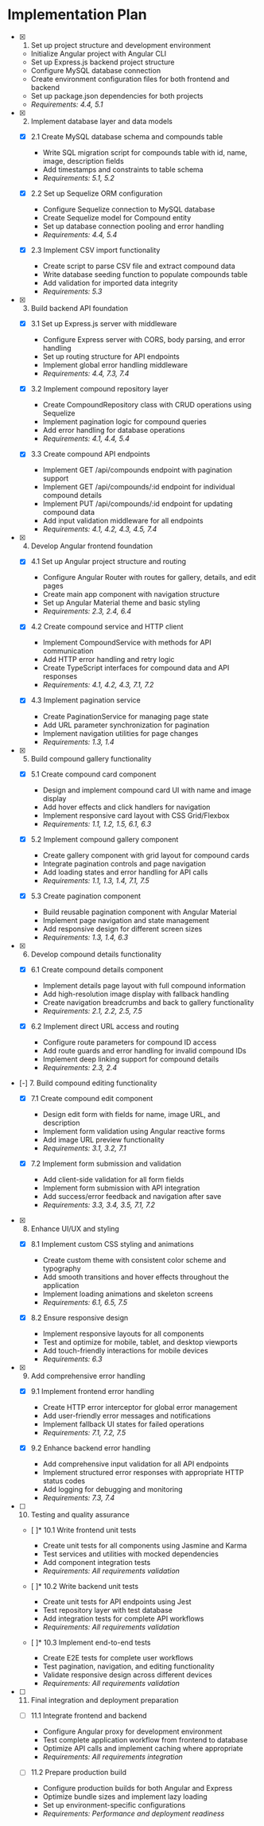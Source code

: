 # Implementation Plan

- [x] 1. Set up project structure and development environment
  - Initialize Angular project with Angular CLI
  - Set up Express.js backend project structure
  - Configure MySQL database connection
  - Create environment configuration files for both frontend and backend
  - Set up package.json dependencies for both projects
  - _Requirements: 4.4, 5.1_

- [x] 2. Implement database layer and data models
  - [x] 2.1 Create MySQL database schema and compounds table
    - Write SQL migration script for compounds table with id, name, image, description fields
    - Add timestamps and constraints to table schema
    - _Requirements: 5.1, 5.2_
  
  - [x] 2.2 Set up Sequelize ORM configuration
    - Configure Sequelize connection to MySQL database
    - Create Sequelize model for Compound entity
    - Set up database connection pooling and error handling
    - _Requirements: 4.4, 5.4_
  
  - [x] 2.3 Implement CSV import functionality
    - Create script to parse CSV file and extract compound data
    - Write database seeding function to populate compounds table
    - Add validation for imported data integrity
    - _Requirements: 5.3_

- [x] 3. Build backend API foundation
  - [x] 3.1 Set up Express.js server with middleware
    - Configure Express server with CORS, body parsing, and error handling
    - Set up routing structure for API endpoints
    - Implement global error handling middleware
    - _Requirements: 4.4, 7.3, 7.4_
  
  - [x] 3.2 Implement compound repository layer
    - Create CompoundRepository class with CRUD operations using Sequelize
    - Implement pagination logic for compound queries
    - Add error handling for database operations
    - _Requirements: 4.1, 4.4, 5.4_
  
  - [x] 3.3 Create compound API endpoints
    - Implement GET /api/compounds endpoint with pagination support
    - Implement GET /api/compounds/:id endpoint for individual compound details
    - Implement PUT /api/compounds/:id endpoint for updating compound data
    - Add input validation middleware for all endpoints
    - _Requirements: 4.1, 4.2, 4.3, 4.5, 7.4_

- [x] 4. Develop Angular frontend foundation
  - [x] 4.1 Set up Angular project structure and routing
    - Configure Angular Router with routes for gallery, details, and edit pages
    - Create main app component with navigation structure
    - Set up Angular Material theme and basic styling
    - _Requirements: 2.3, 2.4, 6.4_
  
  - [x] 4.2 Create compound service and HTTP client
    - Implement CompoundService with methods for API communication
    - Add HTTP error handling and retry logic
    - Create TypeScript interfaces for compound data and API responses
    - _Requirements: 4.1, 4.2, 4.3, 7.1, 7.2_
  
  - [x] 4.3 Implement pagination service
    - Create PaginationService for managing page state
    - Add URL parameter synchronization for pagination
    - Implement navigation utilities for page changes
    - _Requirements: 1.3, 1.4_

- [x] 5. Build compound gallery functionality
  - [x] 5.1 Create compound card component
    - Design and implement compound card UI with name and image display
    - Add hover effects and click handlers for navigation
    - Implement responsive card layout with CSS Grid/Flexbox
    - _Requirements: 1.1, 1.2, 1.5, 6.1, 6.3_
  
  - [x] 5.2 Implement compound gallery component
    - Create gallery component with grid layout for compound cards
    - Integrate pagination controls and page navigation
    - Add loading states and error handling for API calls
    - _Requirements: 1.1, 1.3, 1.4, 7.1, 7.5_
  
  - [x] 5.3 Create pagination component
    - Build reusable pagination component with Angular Material
    - Implement page navigation and state management
    - Add responsive design for different screen sizes
    - _Requirements: 1.3, 1.4, 6.3_

- [x] 6. Develop compound details functionality
  - [x] 6.1 Create compound details component
    - Implement details page layout with full compound information
    - Add high-resolution image display with fallback handling
    - Create navigation breadcrumbs and back to gallery functionality
    - _Requirements: 2.1, 2.2, 2.5, 7.5_
  
  - [x] 6.2 Implement direct URL access and routing
    - Configure route parameters for compound ID access
    - Add route guards and error handling for invalid compound IDs
    - Implement deep linking support for compound details
    - _Requirements: 2.3, 2.4_

- [-] 7. Build compound editing functionality
  - [x] 7.1 Create compound edit component
    - Design edit form with fields for name, image URL, and description
    - Implement form validation using Angular reactive forms
    - Add image URL preview functionality
    - _Requirements: 3.1, 3.2, 7.1_
  
  - [x] 7.2 Implement form submission and validation
    - Add client-side validation for all form fields
    - Implement form submission with API integration
    - Add success/error feedback and navigation after save
    - _Requirements: 3.3, 3.4, 3.5, 7.1, 7.2_

- [x] 8. Enhance UI/UX and styling
  - [x] 8.1 Implement custom CSS styling and animations
    - Create custom theme with consistent color scheme and typography
    - Add smooth transitions and hover effects throughout the application
    - Implement loading animations and skeleton screens
    - _Requirements: 6.1, 6.5, 7.5_
  
  - [x] 8.2 Ensure responsive design
    - Implement responsive layouts for all components
    - Test and optimize for mobile, tablet, and desktop viewports
    - Add touch-friendly interactions for mobile devices
    - _Requirements: 6.3_

- [x] 9. Add comprehensive error handling
  - [x] 9.1 Implement frontend error handling
    - Create HTTP error interceptor for global error management
    - Add user-friendly error messages and notifications
    - Implement fallback UI states for failed operations
    - _Requirements: 7.1, 7.2, 7.5_
  
  - [x] 9.2 Enhance backend error handling
    - Add comprehensive input validation for all API endpoints
    - Implement structured error responses with appropriate HTTP status codes
    - Add logging for debugging and monitoring
    - _Requirements: 7.3, 7.4_

- [ ] 10. Testing and quality assurance
  - [ ]* 10.1 Write frontend unit tests
    - Create unit tests for all components using Jasmine and Karma
    - Test services and utilities with mocked dependencies
    - Add component integration tests
    - _Requirements: All requirements validation_
  
  - [ ]* 10.2 Write backend unit tests
    - Create unit tests for API endpoints using Jest
    - Test repository layer with test database
    - Add integration tests for complete API workflows
    - _Requirements: All requirements validation_
  
  - [ ]* 10.3 Implement end-to-end tests
    - Create E2E tests for complete user workflows
    - Test pagination, navigation, and editing functionality
    - Validate responsive design across different devices
    - _Requirements: All requirements validation_

- [ ] 11. Final integration and deployment preparation
  - [ ] 11.1 Integrate frontend and backend
    - Configure Angular proxy for development environment
    - Test complete application workflow from frontend to database
    - Optimize API calls and implement caching where appropriate
    - _Requirements: All requirements integration_
  
  - [ ] 11.2 Prepare production build
    - Configure production builds for both Angular and Express
    - Optimize bundle sizes and implement lazy loading
    - Set up environment-specific configurations
    - _Requirements: Performance and deployment readiness_